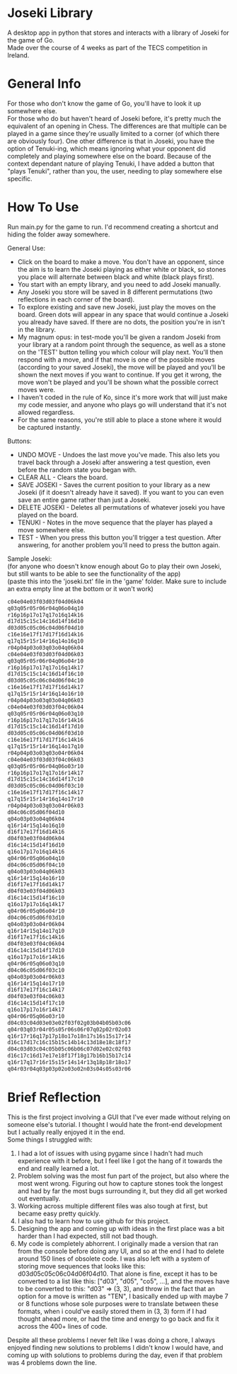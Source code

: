 # Joseki Library
A desktop app in python that stores and interacts with a library of Joseki for the game of Go.   
Made over the course of 4 weeks as part of the TECS competition in Ireland.
# General Info
For those who don't know the game of Go, you'll have to look it up somewhere else.  
For those who do but haven't heard of Joseki before, it's pretty much the equivalent of an opening in Chess. The differences are that multiple can be played in a game since they're usually limited to a corner (of which there are obviously four). One other difference is that in Joseki, you have the option of Tenuki-ing, which means ignoring what your opponent did completely and playing somewhere else on the board. Because of the context dependant nature of playing Tenuki, I have added a button that "plays Tenuki", rather than you, the user, needing to play somewhere else specific.

# How To Use
Run main.py for the game to run. I'd recommend creating a shortcut and hiding the folder away somewhere.  

General Use:
* Click on the board to make a move. You don't have an opponent, since the aim is to learn the Joseki playing as either white or black, so stones you place will alternate between black and white (black plays first).
* You start with an empty library, and you need to add Joseki manually.
* Any Joseki you store will be saved in 8 different permutations (two reflections in each corner of the board).
* To explore existing and save new Joseki, just play the moves on the board. Green dots will appear in any space that would continue a Joseki you already have saved. If there are no dots, the position you're in isn't in the library.
* My magnum opus: in test-mode you'll be given a random Joseki from your library at a random point through the sequence, as well as a stone on the 'TEST' button telling you which colour will play next. You'll then respond with a move, and if that move is one of the possible moves (according to your saved Joseki), the move will be played and you'll be shown the next moves if you want to continue. If you get it wrong, the move won't be played and you'll be shown what the possible correct moves were.
* I haven't coded in the rule of Ko, since it's more work that will just make my code messier, and anyone who plays go will understand that it's not allowed regardless.
* For the same reasons, you're still able to place a stone where it would be captured instantly.  


Buttons:
* UNDO MOVE - Undoes the last move you've made. This also lets you travel back through a Joseki after answering a test question, even before the random state you began with.
* CLEAR ALL - Clears the board.
* SAVE JOSEKI - Saves the current position to your library as a new Joseki (if it doesn't already have it saved). If you want to you can even save an entire game rather than just a Joseki.
* DELETE JOSEKI - Deletes all permutations of whatever joseki you have played on the board.
* TENUKI - Notes in the move sequence that the player has played a move somewhere else.
* TEST - When you press this button you'll trigger a test question. After answering, for another problem you'll need to press the button again.

Sample Joseki:  
(for anyone who doesn't know enough about Go to play their own Joseki, but still wants to be able to see the functionality of the app)  
(paste this into the 'joseki.txt' file in the 'game' folder. Make sure to include an extra empty line at the bottom or it won't work)  

```txt
c04e04e03f03d03f04d06k04
q03q05r05r06r04q06o04q10
r16p16p17o17q17o16q14k16
d17d15c15c14c16d14f16d10
d03d05c05c06c04d06f04d10
c16e16e17f17d17f16d14k16
q17q15r15r14r16q14o16q10
r04p04p03o03q03o04q06k04
c04e04e03f03d03f04d06k03
q03q05r05r06r04q06o04r10
r16p16p17o17q17o16q14k17
d17d15c15c14c16d14f16c10
d03d05c05c06c04d06f04c10
c16e16e17f17d17f16d14k17
q17q15r15r14r16q14o16r10
r04p04p03o03q03o04q06k03
c04e04e03f03d03f04c06k04
q03q05r05r06r04q06o03q10
r16p16p17o17q17o16r14k16
d17d15c15c14c16d14f17d10
d03d05c05c06c04d06f03d10
c16e16e17f17d17f16c14k16
q17q15r15r14r16q14o17q10
r04p04p03o03q03o04r06k04
c04e04e03f03d03f04c06k03
q03q05r05r06r04q06o03r10
r16p16p17o17q17o16r14k17
d17d15c15c14c16d14f17c10
d03d05c05c06c04d06f03c10
c16e16e17f17d17f16c14k17
q17q15r15r14r16q14o17r10
r04p04p03o03q03o04r06k03
d04c06c05d06f04d10
q04o03p03o04q06k04
q16r14r15q14o16q10
d16f17e17f16d14k16
d04f03e03f04d06k04
d16c14c15d14f16d10
q16o17p17o16q14k16
q04r06r05q06o04q10
d04c06c05d06f04c10
q04o03p03o04q06k03
q16r14r15q14o16r10
d16f17e17f16d14k17
d04f03e03f04d06k03
d16c14c15d14f16c10
q16o17p17o16q14k17
q04r06r05q06o04r10
d04c06c05d06f03d10
q04o03p03o04r06k04
q16r14r15q14o17q10
d16f17e17f16c14k16
d04f03e03f04c06k04
d16c14c15d14f17d10
q16o17p17o16r14k16
q04r06r05q06o03q10
d04c06c05d06f03c10
q04o03p03o04r06k03
q16r14r15q14o17r10
d16f17e17f16c14k17
d04f03e03f04c06k03
d16c14c15d14f17c10
q16o17p17o16r14k17
q04r06r05q06o03r10
d04c03c04d03e03e02f03f02g03b04b05b03c06
q04r03q03r04r05s05r06s06r07q02p02r02o03
q16r17r16q17p17p18o17o18n17s16s15s17r14
d16c17d17c16c15b15c14b14c13d18e18c18f17
d04c03d03c04c05b05c06b06c07d02e02c02f03
d16c17c16d17e17e18f17f18g17b16b15b17c14
q16r17q17r16r15s15r14s14r13q18p18r18o17
q04r03r04q03p03p02o03o02n03s04s05s03r06

```

# Brief Reflection
This is the first project involving a GUI that I've ever made without relying on someone else's tutorial. I thought I would hate the front-end development but I actually really enjoyed it in the end.  
Some things I struggled with:
1. I had a lot of issues with using pygame since I hadn't had much experience with it before, but I feel like I got the hang of it towards the end and really learned a lot.
2. Problem solving was the most fun part of the project, but also where the most went wrong. Figuring out how to capture stones took the longest and had by far the most bugs surrounding it, but they did all get worked out eventually.
3. Working across multiple different files was also tough at first, but became easy pretty quickly.
4. I also had to learn how to use github for this project.
5. Designing the app and coming up with ideas in the first place was a bit harder than I had expected, still not bad though.
6. My code is completely abhorrent. I originally made a version that ran from the console before doing any UI, and so at the end I had to delete around 150 lines of obsolete code. I was also left with a system of storing move sequences that looks like this: d03d05c05c06c04d06f04d10. That alone is fine, except it has to be converted to a list like this: ["d03", "d05", "co5", ...], and the moves have to be converted to this: "d03" => (3, 3), and throw in the fact that an option for a move is written as "TEN", I basically ended up with maybe 7 or 8 functions whose sole purposes were to translate between these formats, when i could've easily stored them in (3, 3) form if I had thought ahead more, or had the time and energy to go back and fix it across the 400+ lines of code.  

Despite all these problems I never felt like I was doing a chore, I always enjoyed finding new solutions to problems I didn't know I would have, and coming up with solutions to problems during the day, even if that problem was 4 problems down the line.
